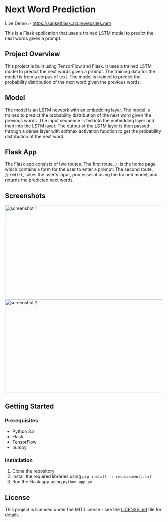 # Next Word Prediction

Live Demo :- https://sanketflask.azurewebsites.net/

This is a Flask application that uses a trained LSTM model to predict the next words given a prompt.

## Project Overview

This project is built using TensorFlow and Flask. It uses a trained LSTM model to predict the next words given a prompt. The training data for the model is from a corpus of text. The model is trained to predict the probability distribution of the next word given the previous words. 

## Model

The model is an LSTM network with an embedding layer. The model is trained to predict the probability distribution of the next word given the previous words. The input sequence is fed into the embedding layer and then into the LSTM layer. The output of the LSTM layer is then passed through a dense layer with softmax activation function to get the probability distribution of the next word.

## Flask App

The Flask app consists of two routes. The first route, `/`, is the home page which contains a form for the user to enter a prompt. The second route, `/predict`, takes the user's input, processes it using the trained model, and returns the predicted next words.

## Screenshots
<img src="https://github.com/Sanket1909/nextwordpro/blob/main/main.png" alt="screenshot 1" width="600" height="300"> <img src="https://github.com/Sanket1909/nextwordpro/blob/main/result.png" alt="screenshot 2" width="600" height="300">


## Getting Started

### Prerequisites

- Python 3.x
- Flask
- TensorFlow
- numpy

### Installation


1. Clone the repository
2. Install the required libraries using `pip install -r requirements.txt`
3. Run the Flask app using `python app.py`

## License

This project is licensed under the MIT License - see the [LICENSE.md](LICENSE) file for details.
